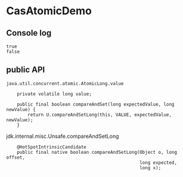 # CasAtomicDemo

## Console log

```
true
false
```

## public API

```
java.util.concurrent.atomic.AtomicLong.value

    private volatile long value;

    public final boolean compareAndSet(long expectedValue, long newValue) {
        return U.compareAndSetLong(this, VALUE, expectedValue, newValue);
    }
```

jdk.internal.misc.Unsafe.compareAndSetLong
```
    @HotSpotIntrinsicCandidate
    public final native boolean compareAndSetLong(Object o, long offset,
                                                  long expected,
                                                  long x);
```

